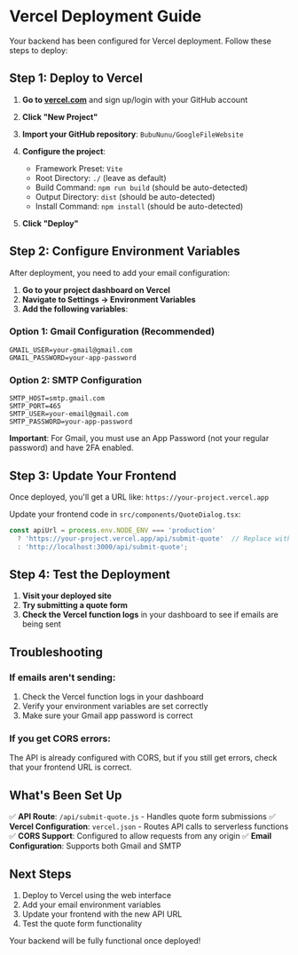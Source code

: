 # Vercel Deployment Guide

Your backend has been configured for Vercel deployment. Follow these steps to deploy:

## Step 1: Deploy to Vercel

1. **Go to [vercel.com](https://vercel.com)** and sign up/login with your GitHub account
2. **Click "New Project"**
3. **Import your GitHub repository**: `BubuNunu/GoogleFileWebsite`
4. **Configure the project**:
   - Framework Preset: `Vite`
   - Root Directory: `./` (leave as default)
   - Build Command: `npm run build` (should be auto-detected)
   - Output Directory: `dist` (should be auto-detected)
   - Install Command: `npm install` (should be auto-detected)

5. **Click "Deploy"**

## Step 2: Configure Environment Variables

After deployment, you need to add your email configuration:

1. **Go to your project dashboard on Vercel**
2. **Navigate to Settings → Environment Variables**
3. **Add the following variables**:

### Option 1: Gmail Configuration (Recommended)
```
GMAIL_USER=your-gmail@gmail.com
GMAIL_PASSWORD=your-app-password
```

### Option 2: SMTP Configuration
```
SMTP_HOST=smtp.gmail.com
SMTP_PORT=465
SMTP_USER=your-email@gmail.com
SMTP_PASSWORD=your-app-password
```

**Important**: For Gmail, you must use an App Password (not your regular password) and have 2FA enabled.

## Step 3: Update Your Frontend

Once deployed, you'll get a URL like: `https://your-project.vercel.app`

Update your frontend code in `src/components/QuoteDialog.tsx`:

```typescript
const apiUrl = process.env.NODE_ENV === 'production' 
  ? 'https://your-project.vercel.app/api/submit-quote'  // Replace with your actual Vercel URL
  : 'http://localhost:3000/api/submit-quote';
```

## Step 4: Test the Deployment

1. **Visit your deployed site**
2. **Try submitting a quote form**
3. **Check the Vercel function logs** in your dashboard to see if emails are being sent

## Troubleshooting

### If emails aren't sending:
1. Check the Vercel function logs in your dashboard
2. Verify your environment variables are set correctly
3. Make sure your Gmail app password is correct

### If you get CORS errors:
The API is already configured with CORS, but if you still get errors, check that your frontend URL is correct.

## What's Been Set Up

✅ **API Route**: `/api/submit-quote.js` - Handles quote form submissions
✅ **Vercel Configuration**: `vercel.json` - Routes API calls to serverless functions
✅ **CORS Support**: Configured to allow requests from any origin
✅ **Email Configuration**: Supports both Gmail and SMTP

## Next Steps

1. Deploy to Vercel using the web interface
2. Add your email environment variables
3. Update your frontend with the new API URL
4. Test the quote form functionality

Your backend will be fully functional once deployed! 